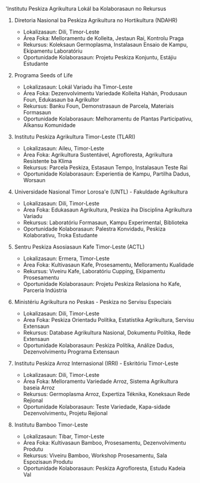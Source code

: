 'Institutu Peskiza Agrikultura Lokál ba Kolaborasaun no Rekursus

1. Diretoria Nasional ba Peskiza Agrikultura no Hortikultura (NDAHR)
    - Lokalizasaun: Dili, Timor-Leste
    - Área Foka: Melloramentu de Kolleita, Jestaun Rai, Kontrolu Praga
    - Rekursus: Koleksaun Germoplasma, Instalasaun Ensaio de Kampu, Ekipamentu Laboratóriu
    - Oportunidade Kolaborasaun: Projetu Peskiza Konjuntu, Estájiu Estudante

2. Programa Seeds of Life
    - Lokalizasaun: Lokál Variadu iha Timor-Leste
    - Área Foka: Dezenvolvimentu Variedade Kolleita Hahán, Produsaun Foun, Edukasaun ba Agrikultor
    - Rekursus: Banku Foun, Demonstrasaun de Parcela, Materiais Formasaun
    - Oportunidade Kolaborasaun: Melhoramentu de Plantas Participativu, Alkansu Komunidade

3. Institutu Peskiza Agrikultura Timor-Leste (TLARI)
    - Lokalizasaun: Aileu, Timor-Leste
    - Área Foka: Agrikultura Sustentável, Agrofloresta, Agrikultura Resistente ba Klima
    - Rekursus: Parcela Peskiza, Estasaun Tempo, Instalasaun Teste Rai
    - Oportunidade Kolaborasaun: Experientia de Kampu, Partilha Dadus, Worsaun

4. Universidade Nasional Timor Lorosa'e (UNTL) - Fakuldade Agrikultura
    - Lokalizasaun: Dili, Timor-Leste
    - Área Foka: Edukasaun Agrikultura, Peskiza iha Disciplina Agrikultura Variadu
    - Rekursus: Laboratóriu Formasaun, Kampu Experimental, Biblioteka
    - Oportunidade Kolaborasaun: Palestra Konvidadu, Peskiza Kolaborativu, Troka Estudante

5. Sentru Peskiza Asosiasaun Kafe Timor-Leste (ACTL)
    - Lokalizasaun: Ermera, Timor-Leste
    - Área Foka: Kultivasaun Kafe, Prosesamentu, Melloramentu Kualidade
    - Rekursus: Viveiru Kafe, Laboratóriu Cupping, Ekipamentu Prosesamentu
    - Oportunidade Kolaborasaun: Projetu Peskiza Relasiona ho Kafe, Parceria Indústria

6. Ministériu Agrikultura no Peskas - Peskiza no Servisu Especiais
    - Lokalizasaun: Dili, Timor-Leste
    - Área Foka: Peskiza Orientadu Polítika, Estatístika Agrikultura, Servisu Extensaun
    - Rekursus: Database Agrikultura Nasional, Dokumentu Polítika, Rede Extensaun
    - Oportunidade Kolaborasaun: Peskiza Polítika, Análize Dadus, Dezenvolvimentu Programa Extensaun

7. Institutu Peskiza Arroz Internasional (IRRI) - Eskritóriu Timor-Leste
    - Lokalizasaun: Dili, Timor-Leste
    - Área Foka: Melloramentu Variedade Arroz, Sistema Agrikultura baseia Arroz
    - Rekursus: Germoplasma Arroz, Expertiza Téknika, Koneksaun Rede Rejional
    - Oportunidade Kolaborasaun: Teste Variedade, Kapa-sidade Dezenvolvimentu, Projetu Rejional

8. Institutu Bamboo Timor-Leste
    - Lokalizasaun: Tibar, Timor-Leste
    - Área Foka: Kultivasaun Bamboo, Prosesamentu, Dezenvolvimentu Produtu
    - Rekursus: Viveiru Bamboo, Workshop Prosesamentu, Sala Espozisaun Produtu
    - Oportunidade Kolaborasaun: Peskiza Agrofloresta, Estudu Kadeia Val